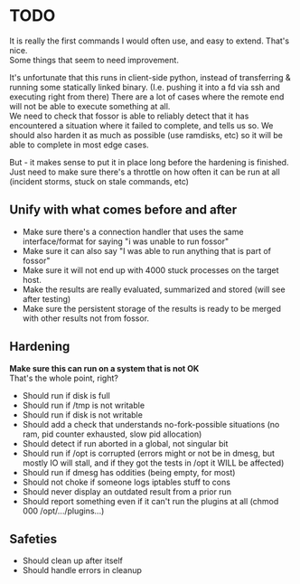 # TODO

It is really the first commands I would often use, and easy to extend. That's nice.   
Some things that seem to need improvement.


It's unfortunate that this runs in client-side python, instead of transferring & running some statically linked binary.
(I.e. pushing it into a fd via ssh and executing right from there)
There are a lot of cases where the remote end will not be able to execute something at all.   
We need to check that fossor is able to reliably detect that it has encountered a situation where it failed to complete, and tells us so.
We should also harden it as much as possible (use ramdisks, etc) so it will be able to complete in most edge cases.

But - it makes sense to put it in place long before the hardening is finished.
Just need to make sure there's a throttle on how often it can be run at all (incident storms, stuck on stale commands, etc)




## Unify with what comes before and after

* Make sure there's a connection handler that uses the same interface/format for saying "i was unable to run fossor"
* Make sure it can also say "I was able to run anything that is part of fossor"
* Make sure it will not end up with 4000 stuck processes on the target host.
* Make the results are really evaluated, summarized and stored (will see after testing)
* Make sure the persistent storage of the results is ready to be merged with other results not from fossor.

## Hardening

__Make sure this can run on a system that is not OK__   
That's the whole point, right?

* Should run if disk is full
* Should run if /tmp is not writable
* Should run if disk is not writable
* Should add a check that understands no-fork-possible situations (no ram, pid counter exhausted, slow pid allocation)
* Should detect if run aborted in a global, not singular bit
* Should run if /opt is corrupted (errors might or not be in dmesg, but mostly IO will stall, and if they got the tests in /opt it WILL be affected)
* Should run if dmesg has oddities (being empty, for most)
* Should not choke if someone logs iptables stuff to cons
* Should never display an outdated result from a prior run
* Should report something even if it can't run the plugins at all (chmod 000 /opt/.../plugins...)

## Safeties

* Should clean up after itself
* Should handle errors in cleanup
